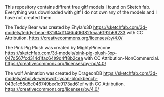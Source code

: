 This repository contains diffrent free gltf models I found on Sketch fab. Everything was downloaded with gltf
I do not own any of the models and I have not created them.

The Teddy Bear was created by Ehyla's3D
https://sketchfab.com/3d-models/teddy-bear-631df4d1146b406f8255aa6192b69233 with CC Attribution. https://creativecommons.org/licenses/by/4.0/

The Pink Pig Plush was created by MightyPinecone
https://sketchfab.com/3d-models/pink-pig-plush-3xp-047d567fcd314d1fac6409d4ff8b2cea with CC Attribution-NonCommercial. https://creativecommons.org/licenses/by-nc/4.0/

The wolf Animation was created by DrageonDB
https://sketchfab.com/3d-models/whulvk-werewolf-lycan-blockbench-043c1c55d5c046749bee1c9173ad61ef with CC Attribution. https://creativecommons.org/licenses/by/4.0/
